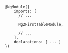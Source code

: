 
      @NgModule({
          imports: [
            // ...
            
            Ng2FirstTableModule,
            
            // ...
          ],
          declarations: [ ... ]
      })